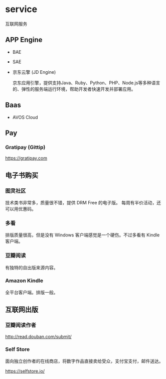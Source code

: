 # service

互联网服务

## APP Engine

- BAE

- SAE

- 京东云擎 (JD Engine)

    京东应用引擎，提供支持Java、Ruby、Python、PHP、Node.js等多种语言的、弹性的服务端运行环境，帮助开发者快速开发并部署应用。

## Baas

- AVOS Cloud

## Pay

### Gratipay (Gittip)

https://gratipay.com

## 电子书购买

### 图灵社区

技术类书非常多，质量很不错，提供 DRM Free 的电子版。
每周有半价活动，还可以用优惠码。

### 多看

排版质量很高，但是没有 Windows 客户端感觉是一个硬伤。不过多看有 Kindle 客户端。

### 豆瓣阅读

有独特的自出版来源内容。

### Amazon Kindle

全平台客户端。排版一般。

## 互联网出版

### 豆瓣阅读作者

http://read.douban.com/submit/

### Self Store

面向独立创作者的在线商店，将数字作品直接卖给受众，支付宝支付，邮件送达。

https://selfstore.io/
